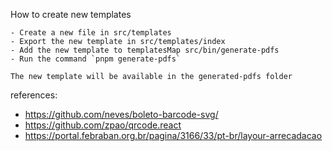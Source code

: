 
How to create new templates
```
- Create a new file in src/templates
- Export the new template in src/templates/index
- Add the new template to templatesMap src/bin/generate-pdfs
- Run the command `pnpm generate-pdfs`

The new template will be available in the generated-pdfs folder
```

references:
- https://github.com/neves/boleto-barcode-svg/
- https://github.com/zpao/qrcode.react
- https://portal.febraban.org.br/pagina/3166/33/pt-br/layour-arrecadacao

